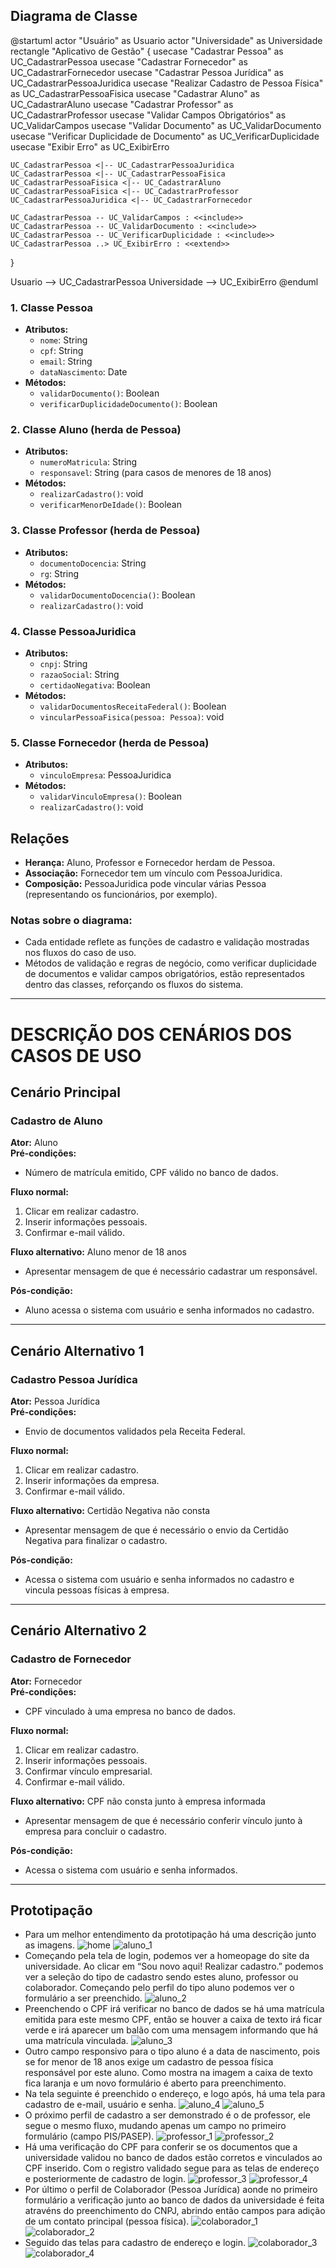 ## Diagrama de Classe
@startuml
actor "Usuário" as Usuario
actor "Universidade" as Universidade
rectangle "Aplicativo de Gestão" {
    usecase "Cadastrar Pessoa" as UC_CadastrarPessoa
    usecase "Cadastrar Fornecedor" as UC_CadastrarFornecedor
    usecase "Cadastrar Pessoa Jurídica" as UC_CadastrarPessoaJuridica
    usecase "Realizar Cadastro de Pessoa Física" as UC_CadastrarPessoaFisica
    usecase "Cadastrar Aluno" as UC_CadastrarAluno
    usecase "Cadastrar Professor" as UC_CadastrarProfessor
    usecase "Validar Campos Obrigatórios" as UC_ValidarCampos
    usecase "Validar Documento" as UC_ValidarDocumento
    usecase "Verificar Duplicidade de Documento" as UC_VerificarDuplicidade
    usecase "Exibir Erro" as UC_ExibirErro
    
    UC_CadastrarPessoa <|-- UC_CadastrarPessoaJuridica
    UC_CadastrarPessoa <|-- UC_CadastrarPessoaFisica
    UC_CadastrarPessoaFisica <|-- UC_CadastrarAluno
    UC_CadastrarPessoaFisica <|-- UC_CadastrarProfessor
    UC_CadastrarPessoaJuridica <|-- UC_CadastrarFornecedor
    
    UC_CadastrarPessoa -- UC_ValidarCampos : <<include>>
    UC_CadastrarPessoa -- UC_ValidarDocumento : <<include>>
    UC_CadastrarPessoa -- UC_VerificarDuplicidade : <<include>>
    UC_CadastrarPessoa ..> UC_ExibirErro : <<extend>>
}

Usuario --> UC_CadastrarPessoa
Universidade --> UC_ExibirErro
@enduml


### 1. Classe Pessoa
- **Atributos:**
  - `nome`: String
  - `cpf`: String
  - `email`: String
  - `dataNascimento`: Date
- **Métodos:**
  - `validarDocumento()`: Boolean
  - `verificarDuplicidadeDocumento()`: Boolean

### 2. Classe Aluno (herda de Pessoa)
- **Atributos:**
  - `numeroMatricula`: String
  - `responsavel`: String (para casos de menores de 18 anos)
- **Métodos:**
  - `realizarCadastro()`: void
  - `verificarMenorDeIdade()`: Boolean

### 3. Classe Professor (herda de Pessoa)
- **Atributos:**
  - `documentoDocencia`: String
  - `rg`: String
- **Métodos:**
  - `validarDocumentoDocencia()`: Boolean
  - `realizarCadastro()`: void

### 4. Classe PessoaJuridica
- **Atributos:**
  - `cnpj`: String
  - `razaoSocial`: String
  - `certidaoNegativa`: Boolean
- **Métodos:**
  - `validarDocumentosReceitaFederal()`: Boolean
  - `vincularPessoaFisica(pessoa: Pessoa)`: void

### 5. Classe Fornecedor (herda de Pessoa)
- **Atributos:**
  - `vinculoEmpresa`: PessoaJuridica
- **Métodos:**
  - `validarVinculoEmpresa()`: Boolean
  - `realizarCadastro()`: void

## Relações
- **Herança:** Aluno, Professor e Fornecedor herdam de Pessoa.
- **Associação:** Fornecedor tem um vínculo com PessoaJuridica.
- **Composição:** PessoaJuridica pode vincular várias Pessoa (representando os funcionários, por exemplo).

### Notas sobre o diagrama:
- Cada entidade reflete as funções de cadastro e validação mostradas nos fluxos do caso de uso.
- Métodos de validação e regras de negócio, como verificar duplicidade de documentos e validar campos obrigatórios, estão representados dentro das classes, reforçando os fluxos do sistema.

---

# DESCRIÇÃO DOS CENÁRIOS DOS CASOS DE USO

## Cenário Principal
### Cadastro de Aluno
**Ator:** Aluno  
**Pré-condições:**  
- Número de matrícula emitido, CPF válido no banco de dados.

**Fluxo normal:**
1. Clicar em realizar cadastro.
2. Inserir informações pessoais.
3. Confirmar e-mail válido.

**Fluxo alternativo:** Aluno menor de 18 anos  
- Apresentar mensagem de que é necessário cadastrar um responsável.

**Pós-condição:**  
- Aluno acessa o sistema com usuário e senha informados no cadastro.

---

## Cenário Alternativo 1
### Cadastro Pessoa Jurídica
**Ator:** Pessoa Jurídica  
**Pré-condições:**  
- Envio de documentos validados pela Receita Federal.

**Fluxo normal:**
1. Clicar em realizar cadastro.
2. Inserir informações da empresa.
3. Confirmar e-mail válido.

**Fluxo alternativo:** Certidão Negativa não consta  
- Apresentar mensagem de que é necessário o envio da Certidão Negativa para finalizar o cadastro.

**Pós-condição:**  
- Acessa o sistema com usuário e senha informados no cadastro e vincula pessoas físicas à empresa.

---

## Cenário Alternativo 2
### Cadastro de Fornecedor
**Ator:** Fornecedor  
**Pré-condições:**  
- CPF vinculado à uma empresa no banco de dados.

**Fluxo normal:**
1. Clicar em realizar cadastro.
2. Inserir informações pessoais.
3. Confirmar vínculo empresarial.
4. Confirmar e-mail válido.

**Fluxo alternativo:** CPF não consta junto à empresa informada  
- Apresentar mensagem de que é necessário conferir vínculo junto à empresa para concluir o cadastro.

**Pós-condição:**  
- Acessa o sistema com usuário e senha informados.

---

## Prototipação
- Para um melhor entendimento da prototipação há uma descrição junto as imagens.
![home](https://github.com/hojeArthur/PiGrupo3/blob/main/prototipo_imagens/home.png?raw=true)
![aluno_1](https://github.com/hojeArthur/PiGrupo3/blob/main/prototipo_imagens/aluno_1.png?raw=true)
- Começando pela tela de login, podemos ver a homeopage do site da universidade. Ao clicar em “Sou novo aqui! Realizar cadastro.” podemos ver a seleção do tipo de cadastro sendo estes aluno, professor ou colaborador. Começando pelo perfil do tipo aluno podemos ver o formulário a ser preenchido. 
![aluno_2](https://github.com/hojeArthur/PiGrupo3/blob/main/prototipo_imagens/aluno_2.png?raw=true)
- Preenchendo o CPF irá verificar no banco de dados se há uma matrícula emitida para este mesmo CPF, então se houver a caixa de texto irá ficar verde e irá aparecer um balão com uma mensagem informando que há uma matrícula vinculada. 
![aluno_3](https://github.com/hojeArthur/PiGrupo3/blob/main/prototipo_imagens/aluno_3.png?raw=true)
- Outro campo responsivo para o tipo aluno é a data de nascimento, pois se for menor de 18 anos exige um cadastro de pessoa física responsável por este aluno. Como mostra na imagem a caixa de texto fica laranja e um novo formulário é aberto para preenchimento. 
- Na tela seguinte é preenchido o endereço, e logo após, há uma tela para cadastro de e-mail, usuário e senha. 
![aluno_4](https://github.com/hojeArthur/PiGrupo3/blob/main/prototipo_imagens/aluno_4.png?raw=true)
![aluno_5](https://github.com/hojeArthur/PiGrupo3/blob/main/prototipo_imagens/aluno_5.png?raw=true)
- O próximo perfil de cadastro a ser demonstrado é o de professor, ele segue o mesmo fluxo, mudando apenas um campo no primeiro formulário (campo PIS/PASEP). 
![professor_1](https://github.com/hojeArthur/PiGrupo3/blob/main/prototipo_imagens/professor_1.png?raw=true)
![professor_2](https://github.com/hojeArthur/PiGrupo3/blob/main/prototipo_imagens/professor_2.png?raw=true)
- Há uma verificação do CPF para conferir se os documentos que a universidade validou no banco de dados estão corretos e vinculados ao CPF inserido. Com o registro validado segue para as telas de endereço e posteriormente de cadastro de login. 
![professor_3](https://github.com/hojeArthur/PiGrupo3/blob/main/prototipo_imagens/professor_3.png?raw=true)
![professor_4](https://github.com/hojeArthur/PiGrupo3/blob/main/prototipo_imagens/professor_4.png?raw=true)
- Por último o perfil de Colaborador (Pessoa Jurídica) aonde no primeiro formulário a verificação junto ao banco de dados da universidade é feita atravéns do preenchimento do CNPJ, abrindo então campos para adição de um contato principal (pessoa física).
![colaborador_1](https://github.com/hojeArthur/PiGrupo3/blob/main/prototipo_imagens/colaborador_1.png?raw=true)
![colaborador_2](https://github.com/hojeArthur/PiGrupo3/blob/main/prototipo_imagens/colaborador_2.png?raw=true)
- Seguido das telas para cadastro de endereço e login.
![colaborador_3](https://github.com/hojeArthur/PiGrupo3/blob/main/prototipo_imagens/colaborador_3.png?raw=true)
![colaborador_4](https://github.com/hojeArthur/PiGrupo3/blob/main/prototipo_imagens/colaborador_4.png?raw=true)

